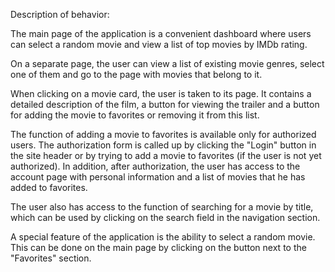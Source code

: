 Description of behavior:

The main page of the application is a convenient dashboard where users can select a random movie and view a list of top movies by IMDb rating.

On a separate page, the user can view a list of existing movie genres, select one of them and go to the page with movies that belong to it.

When clicking on a movie card, the user is taken to its page. It contains a detailed description of the film, a button for viewing the trailer and a button for adding the movie to favorites or removing it from this list.

The function of adding a movie to favorites is available only for authorized users. The authorization form is called up by clicking the "Login" button in the site header or by trying to add a movie to favorites (if the user is not yet authorized). In addition, after authorization, the user has access to the account page with personal information and a list of movies that he has added to favorites.

The user also has access to the function of searching for a movie by title, which can be used by clicking on the search field in the navigation section.

A special feature of the application is the ability to select a random movie. This can be done on the main page by clicking on the button next to the "Favorites" section.
